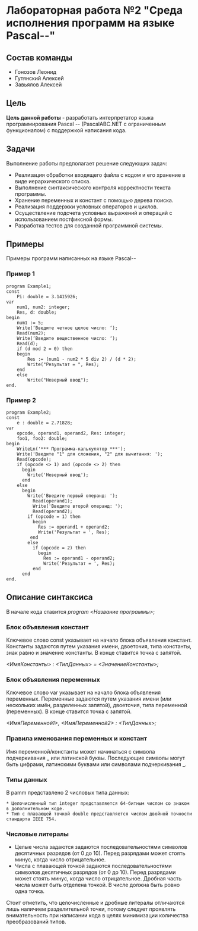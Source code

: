 # Лабораторная работа №2 "Среда исполнения программ на языке Pascal--"

## Состав команды

- Гонозов Леонид
- Гутянский Алексей
- Завьялов Алексей

## Цель 

__Цель данной работы__ - разработать интерпретатор языка программирования Pascal --  (PascalABC.NET c ограниченным функционалом) с поддержкой написания кода.

## Задачи

Выполнение работы предполагает решение следующих задач:

  * Реализация обработки входящего файла с кодом и его хранение в виде иерархического списка.
  * Выполнение синтаксического контроля корректности текста программы.
  * Хранение переменных и констант с помощью дерева поиска.
  * Реализация поддержки условных операторов и циклов. 
  * Осуществление подсчета условных выражений и операций с использованием постфиксной формы.
  * Разработка тестов для созданной программной системы.

## Примеры

Примеры программ написанных на языке Pascal-- 

### Пример 1

```
program Example1;
const
    Pi: double = 3.1415926;
var
    num1, num2: integer;
    Res, d: double;
begin
    num1 := 5;
    Write(‘Введите четное целое число: ‘);
    Read(num2);
    Write(‘Введите вещественное число: ‘);
	Read(d);
    if (d mod 2 = 0) then
    begin
        Res := (num1 - num2 * 5 div 2) / (d * 2);
        Write("Результат = ", Res);
    end
    else
        Write("Неверный ввод");
end.

```

### Пример 2

```
program Example2;
const
    e : double = 2.71828;
var
    opcode, operand1, operand2, Res: integer;
    foo1, foo2: double;
begin
    WriteLn('*** Программа-калькулятор ***');
    Write('Введите "1" для сложения, "2" для вычитания: ');
    Read(opcode);
    if (opcode <> 1) and (opcode <> 2) then 
      begin
        Write('Неверный ввод');
      end
    else
      begin
        Write('Введите первый операнд: ');
    	  Read(operand1);
    	  Write('Введите второй операнд: ');
    	  Read(operand2);
        if (opcode = 1) then
          begin
            Res := operand1 + operand2;
            Write('Результат = ', Res);
         end
        else
          if (opcode = 2) then
            begin
              Res := operand1 - operand2;
              Write('Результат = ', Res);
          end
      end       
end.
```
## Описание синтаксиса

В начале кода ставится *program <Название программы>*;

### Блок объявления констант 
Ключевое слово const указывает на начало блока объявления констант. Константы задаются путем указания имени, двоеточия, типа константы, знак равно и значение константы. В конце ставится точка с запятой.

*<ИмяКонстанты> : <ТипДанных> = <ЗначениеКонстанты>;*

### Блок объявления переменных
Ключевое слово var указывает на начало блока объявления переменных. Переменные задаются путем указания имени (или нескольких имён, разделенных запятой), двоеточия, типа переменной (переменных). В конце ставится точка с запятой.

*<ИмяПеременной1>, <ИмяПеременной2> : <ТипДанных>;*

### Правила именования переменных и констант 
Имя переменной/константы может начинаться с символа подчеркивания _ или латинской буквы. Последующие символы могут быть цифрами, латинскими буквами или символами подчеркивания _.

### Типы данных 

В pamm представлено 2 числовых типа данных:

	* Целочисленный тип integer представляется 64-битным числом со знаком в дополнительном коде. 
	* Тип с плавающей точкой double представляется числом двойной точности стандарта IEEE 754.

### Числовые литералы
* Целые числа задаются задаются последовательностями символов десятичных разрядов (от 0 до 10). Перед разрядами может стоять минус, когда число отрицательное.
* Числа с плавающей точкой задаются последовательностями символов десятичных разрядов (от 0 до 10). Перед разрядами может стоять минус, когда число отрицательное. Дробная часть числа может быть отделена точкой. В числе должна быть ровно одна точка.

Стоит отметить, что целочисленные и дробные литералы отличаются лишь наличием разделительной точки, потому следует проявлять внимательность при написании кода в целях минимизации количества преобразований типов.





